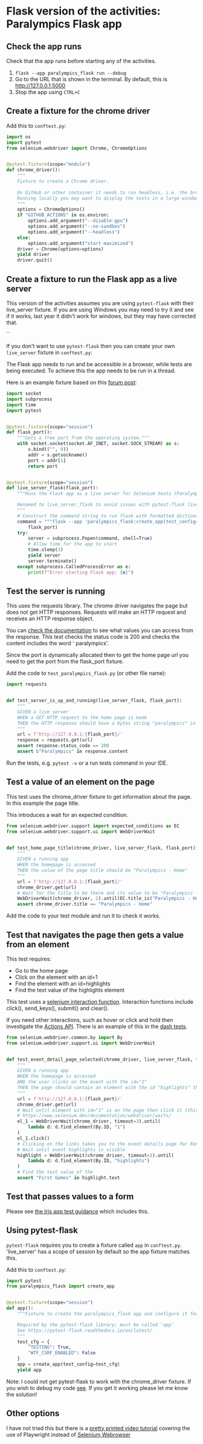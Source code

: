 # Flask version of the activities: Paralympics Flask app

## Check the app runs

Check that the app runs before starting any of the activities.

1. `flask --app paralympics_flask run --debug`
2. Go to the URL that is shown in the terminal. By default, this is http://127.0.0.1:5000
3. Stop the app using `CTRL+C`

## Create a fixture for the chrome driver

Add this to `conftest.py`:

```python
import os
import pytest
from selenium.webdriver import Chrome, ChromeOptions


@pytest.fixture(scope="module")
def chrome_driver():
    """
    Fixture to create a Chrome driver. 
    
    On GitHub or other container it needs to run headless, i.e. the browser doesn't open and display on screen.
    Running locally you may want to display the tests in a large window to visibly check the behaviour. 
    """
    options = ChromeOptions()
    if "GITHUB_ACTIONS" in os.environ:
        options.add_argument("--disable-gpu")
        options.add_argument("--no-sandbox")
        options.add_argument("--headless")
    else:
        options.add_argument("start-maximized")
    driver = Chrome(options=options)
    yield driver
    driver.quit()
```

## Create a fixture to run the Flask app as a live server

This version of the activities assumes you are using `pytest-flask` with their live_server fixture. If you are using
Windows you may need to try it and see if it works, last year it didn't work for windows, but they may have corrected
that.

``

If you don't want to use `pytest-flask` then you can create your own `live_server` fixture in `conftest.py`:

The Flask app needs to run and be accessible in a browser, while tests are being executed. To achieve this the app needs
to be run in a thread.

Here is an example fixture based on this [forum post](https://github.com/pytest-dev/pytest-flask/issues/54):

```python
import socket
import subprocess
import time
import pytest


@pytest.fixture(scope="session")
def flask_port():
    """Gets a free port from the operating system."""
    with socket.socket(socket.AF_INET, socket.SOCK_STREAM) as s:
        s.bind(("", 0))
        addr = s.getsockname()
        port = addr[1]
        return port


@pytest.fixture(scope="session")
def live_server_flask(flask_port):
    """Runs the Flask app as a live server for Selenium tests (Paralympic app)

    Renamed to live_server_flask to avoid issues with pytest-flask live_server
    """
    # Construct the command string to run flask with formatted dictionary
    command = """flask --app 'paralympics_flask:create_app(test_config={"TESTING": True, "WTF_CSRF_ENABLED": False})' run --port """ + str(
        flask_port)
    try:
        server = subprocess.Popen(command, shell=True)
        # Allow time for the app to start
        time.sleep(3)
        yield server
        server.terminate()
    except subprocess.CalledProcessError as e:
        print(f"Error starting Flask app: {e}")
```

## Test the server is running

This uses the requests library. The chrome driver navigates the page but does not get HTTP responses. Requests will make
an HTTP request and receives an HTTP response object.

You can [check the documentation](https://requests.readthedocs.io/en/latest/api/#requests.Response) to see what values
you can access from the response. This test checks the status code is 200 and checks the content includes the word '
paralympics'.

Since the port is dynamically allocated then to get the home page url you need to get the port from the flask_port
fixture.

Add the code to `test_paralympics_flask.py` (or other file name):

```python
import requests


def test_server_is_up_and_running(live_server_flask, flask_port):
    """
    GIVEN a live server
    WHEN a GET HTTP request to the home page is made
    THEN the HTTP response should have a bytes string "paralympics" in the data and a status code of 200
    """
    url = f'http://127.0.0.1:{flask_port}/'
    response = requests.get(url)
    assert response.status_code == 200
    assert b"Paralympics" in response.content
```

Run the tests, e.g. `pytest -v` or a run tests command in your IDE.

## Test a value of an element on the page

This test uses the chrome_driver fixture to get information about the page. In this example the page title.

This introduces a wait for an expected condition.

```python
from selenium.webdriver.support import expected_conditions as EC
from selenium.webdriver.support.ui import WebDriverWait


def test_home_page_title(chrome_driver, live_server_flask, flask_port):
    """
    GIVEN a running app
    WHEN the homepage is accessed
    THEN the value of the page title should be "Paralympics - Home"
    """
    url = f'http://127.0.0.1:{flask_port}/'
    chrome_driver.get(url)
    # Wait for the title to be there and its value to be "Paralympics - Home", times out after 2 seconds
    WebDriverWait(chrome_driver, 2).until(EC.title_is("Paralympics - Home"))
    assert chrome_driver.title == "Paralympics - Home"
```

Add the code to your test module and run it to check it works.

## Test that navigates the page then gets a value from an element

This test requires:

- Go to the home page
- Click on the element with an id=1
- Find the element with an id=highlights
- Find the text value of the highlights element

This test uses
a [selenium interaction function](https://www.selenium.dev/documentation/webdriver/elements/interactions/). Interaction
functions include
click(), send_keys(), submit() and clear().

If you need other interactions, such as hover or click and hold then investigate
the [Actions API](https://www.selenium.dev/documentation/webdriver/actions_api/). There is an example of this in
the [dash tests](2-dash.md).

```python
from selenium.webdriver.common.by import By
from selenium.webdriver.support.ui import WebDriverWait


def test_event_detail_page_selected(chrome_driver, live_server_flask, flask_port):
    """
    GIVEN a running app
    WHEN the homepage is accessed
    AND the user clicks on the event with the id="1"
    THEN the page should contain an element with the id "highlights" that contains "First Games" in the text
    """
    url = f'http://127.0.0.1:{flask_port}/'
    chrome_driver.get(url)
    # Wait until element with id="1" is on the page then click it (this will be the URL for Rome)
    # https://www.selenium.dev/documentation/webdriver/waits/
    el_1 = WebDriverWait(chrome_driver, timeout=3).until(
        lambda d: d.find_element(By.ID, "1")
    )
    el_1.click()
    # Clicking on the links takes you to the event details page for Rome
    # Wait until event highlights is visible
    highlight = WebDriverWait(chrome_driver, timeout=3).until(
        lambda d: d.find_element(By.ID, "highlights")
    )
    # Find the text value of the 
    assert "First Games" in highlight.text
```

## Test that passes values to a form

Please see [the Iris app test guidance](3-flask.md) which includes this.

## Using pytest-flask

`pytest-flask` requires you to create a fixture called `app` in `conftest.py`. 'live_server' has a scope of session by
default so the app fixture matches this.

Add this to `conftest.py`:

```python
import pytest
from paralympics_flask import create_app


@pytest.fixture(scope="session")
def app():
    """Fixture to create the paralympics_flask app and configure it for testing

    Required by the pytest-flask library; must be called 'app'
    See https://pytest-flask.readthedocs.io/en/latest/
    """
    test_cfg = {
        "TESTING": True,
        "WTF_CSRF_ENABLED": False
    }
    app = create_app(test_config=test_cfg)
    yield app
```

Note: I could not get pytest-flask to work with the chrome_driver fixture. If you wish to debug my
code [see](https://github.com/nicholsons/comp0034-wk9-complete/tree/master/tests/test_para_with_pytest_flask). If you
get it working please let me know the solution!

## Other options

I have not tried this but there is a [pretty printed video tutorial](https://www.youtube.com/watch?v=T-y3_T1HgTI)
covering the use of Playwright instead
of [Selenium Webrowser](https://playwright.dev/python/)